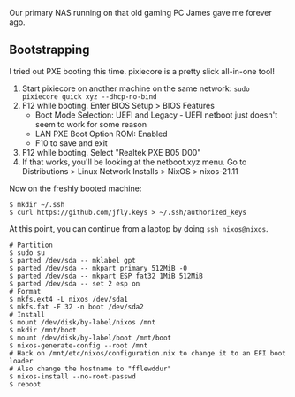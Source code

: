 Our primary NAS running on that old gaming PC James gave me forever ago.

## Bootstrapping ##

I tried out PXE booting this time. pixiecore is a pretty slick all-in-one tool!

1. Start pixiecore on another machine on the same network: `sudo pixiecore quick xyz --dhcp-no-bind`
2. F12 while booting. Enter BIOS Setup > BIOS Features
   - Boot Mode Selection: UEFI and Legacy - UEFI netboot just doesn't seem to work for some reason
   - LAN PXE Boot Option ROM: Enabled
   - F10 to save and exit
3. F12 while booting. Select "Realtek PXE B05 D00"
4. If that works, you'll be looking at the netboot.xyz menu. Go to Distributions > Linux Network Installs > NixOS > nixos-21.11

Now on the freshly booted machine:

    $ mkdir ~/.ssh
    $ curl https://github.com/jfly.keys > ~/.ssh/authorized_keys

At this point, you can continue from a laptop by doing `ssh nixos@nixos`.

    # Partition
    $ sudo su
    $ parted /dev/sda -- mklabel gpt
    $ parted /dev/sda -- mkpart primary 512MiB -0
    $ parted /dev/sda -- mkpart ESP fat32 1MiB 512MiB
    $ parted /dev/sda -- set 2 esp on
    # Format
    $ mkfs.ext4 -L nixos /dev/sda1
    $ mkfs.fat -F 32 -n boot /dev/sda2
    # Install
    $ mount /dev/disk/by-label/nixos /mnt
    $ mkdir /mnt/boot
    $ mount /dev/disk/by-label/boot /mnt/boot
    $ nixos-generate-config --root /mnt
    # Hack on /mnt/etc/nixos/configuration.nix to change it to an EFI boot loader
    # Also change the hostname to "fflewddur"
    $ nixos-install --no-root-passwd
    $ reboot

